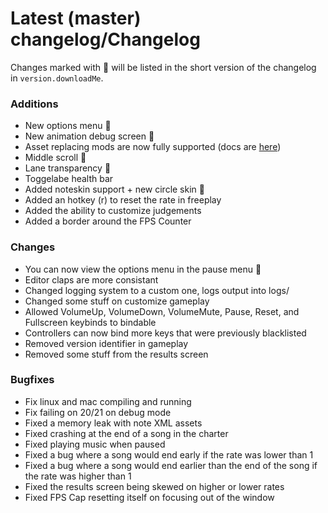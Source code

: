 # Latest (master) changelog/Changelog

Changes marked with 💖 will be listed in the short version of the changelog in `version.downloadMe`.

### Additions
- New options menu 💖
- New animation debug screen 💖
- Asset replacing mods are now fully supported (docs are [here](https://github.com/KadeDev/Kade-Engine/blob/master/example_mods/README.md))
- Middle scroll 💖
- Lane transparency 💖
- Toggelabe health bar
- Added noteskin support + new circle skin 💖
- Added an hotkey (r) to reset the rate in freeplay
- Added the ability to customize judgements
- Added a border around the FPS Counter

### Changes
- You can now view the options menu in the pause menu 💖
- Editor claps are more consistant
- Changed logging system to a custom one, logs output into logs/
- Changed some stuff on customize gameplay
- Allowed VolumeUp, VolumeDown, VolumeMute, Pause, Reset, and Fullscreen keybinds to bindable
- Controllers can now bind more keys that were previously blacklisted
- Removed version identifier in gameplay
- Removed some stuff from the results screen

### Bugfixes
- Fix linux and mac compiling and running
- Fix failing on 20/21 on debug mode
- Fixed a memory leak with note XML assets
- Fixed crashing at the end of a song in the charter
- Fixed playing music when paused
- Fixed a bug where a song would end early if the rate was lower than 1
- Fixed a bug where a song would end earlier than the end of the song if the rate was higher than 1
- Fixed the results screen being skewed on higher or lower rates
- Fixed FPS Cap resetting itself on focusing out of the window